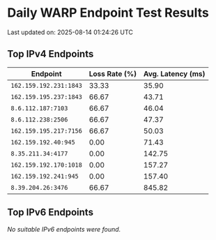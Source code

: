 # Daily WARP Endpoint Test Results

Last updated on: 2025-08-14 01:24:26 UTC

## Top IPv4 Endpoints

| Endpoint | Loss Rate (%) | Avg. Latency (ms) |
|---|---|---|
| `162.159.192.231:1843` | 33.33 | 35.90 |
| `162.159.195.237:1843` | 66.67 | 43.71 |
| `8.6.112.187:7103` | 66.67 | 46.04 |
| `8.6.112.238:2506` | 66.67 | 47.37 |
| `162.159.195.217:7156` | 66.67 | 50.03 |
| `162.159.192.40:945` | 0.00 | 71.43 |
| `8.35.211.34:4177` | 0.00 | 142.75 |
| `162.159.192.170:1018` | 0.00 | 157.27 |
| `162.159.192.241:945` | 0.00 | 157.40 |
| `8.39.204.26:3476` | 66.67 | 845.82 |

## Top IPv6 Endpoints

*No suitable IPv6 endpoints were found.*

